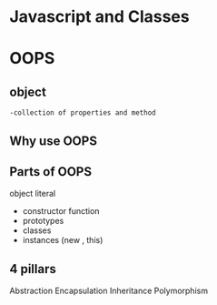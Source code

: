 # Javascript and Classes

# OOPS

## object
    -collection of properties and method

## Why use OOPS

## Parts of OOPS
object literal

- constructor function
- prototypes
- classes
- instances (new ,  this)



## 4 pillars
Abstraction
Encapsulation
Inheritance
Polymorphism
